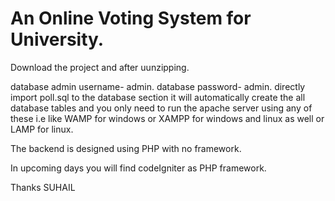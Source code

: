 # An Online Voting System for University.

Download the project and after uunzipping.

database admin username- admin.
database password- admin.
directly import poll.sql to the database section it will automatically create the all database tables and you only need to run the apache server using any of these i.e like WAMP for windows or XAMPP for windows and linux as well or LAMP for linux. 

The backend is designed using PHP with no framework.

In upcoming days you will find codeIgniter as PHP framework.

Thanks
SUHAIL
